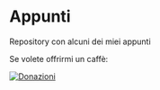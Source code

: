 # Appunti

Repository con alcuni dei miei appunti 

Se volete offrirmi un caffè:

[![Donazioni](https://img.shields.io/badge/Donate-PayPal-green.svg)](https://paypal.me/SimoneC01?country.x=IT&locale.x=it_IT)
